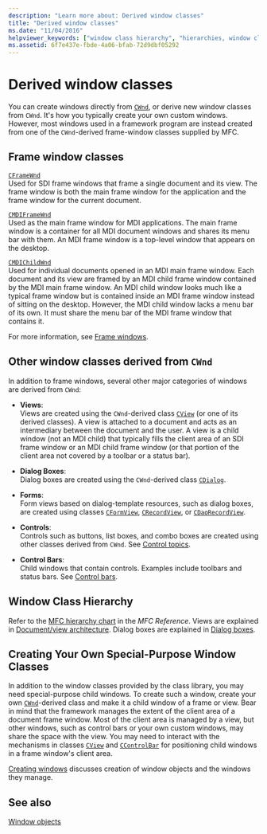 ```yaml
---
description: "Learn more about: Derived window classes"
title: "Derived window classes"
ms.date: "11/04/2016"
helpviewer_keywords: ["window class hierarchy", "hierarchies, window classes", "classes [MFC], derived", "CWnd class [MFC], classes derived from", "derived classes [MFC], window classes", "window classes [MFC], derived"]
ms.assetid: 6f7e437e-fbde-4a06-bfab-72d9dbf05292
---
```

# Derived window classes

You can create windows directly from [`CWnd`](reference/cwnd-class.md), or derive new window classes from `CWnd`. It's how you typically create your own custom windows. However, most windows used in a framework program are instead created from one of the `CWnd`-derived frame-window classes supplied by MFC.

## Frame window classes

[`CFrameWnd`](reference/cframewnd-class.md)<br/>
Used for SDI frame windows that frame a single document and its view. The frame window is both the main frame window for the application and the frame window for the current document.

[`CMDIFrameWnd`](reference/cmdiframewnd-class.md)<br/>
Used as the main frame window for MDI applications. The main frame window is a container for all MDI document windows and shares its menu bar with them. An MDI frame window is a top-level window that appears on the desktop.

[`CMDIChildWnd`](reference/cmdichildwnd-class.md)<br/>
Used for individual documents opened in an MDI main frame window. Each document and its view are framed by an MDI child frame window contained by the MDI main frame window. An MDI child window looks much like a typical frame window but is contained inside an MDI frame window instead of sitting on the desktop. However, the MDI child window lacks a menu bar of its own. It must share the menu bar of the MDI frame window that contains it.

For more information, see [Frame windows](frame-windows.md).

## Other window classes derived from `CWnd`

In addition to frame windows, several other major categories of windows are derived from `CWnd`:

- **Views**:\
  Views are created using the `CWnd`-derived class [`CView`](reference/cview-class.md) (or one of its derived classes). A view is attached to a document and acts as an intermediary between the document and the user. A view is a child window (not an MDI child) that typically fills the client area of an SDI frame window or an MDI child frame window (or that portion of the client area not covered by a toolbar or a status bar).

- **Dialog Boxes**:\
  Dialog boxes are created using the `CWnd`-derived class [`CDialog`](reference/cdialog-class.md).

- **Forms**:\
  Form views based on dialog-template resources, such as dialog boxes, are created using classes [`CFormView`](reference/cformview-class.md), [`CRecordView`](reference/crecordview-class.md), or [`CDaoRecordView`](reference/cdaorecordview-class.md).

- **Controls**:\
  Controls such as buttons, list boxes, and combo boxes are created using other classes derived from `CWnd`. See [Control topics](controls-mfc.md).

- **Control Bars**:\
  Child windows that contain controls. Examples include toolbars and status bars. See [Control bars](control-bars.md).

## Window Class Hierarchy

Refer to the [MFC hierarchy chart](hierarchy-chart.md) in the *MFC Reference*. Views are explained in [Document/view architecture](document-view-architecture.md). Dialog boxes are explained in [Dialog boxes](dialog-boxes.md).

## Creating Your Own Special-Purpose Window Classes

In addition to the window classes provided by the class library, you may need special-purpose child windows. To create such a window, create your own [`CWnd`](reference/cwnd-class.md)-derived class and make it a child window of a frame or view. Bear in mind that the framework manages the extent of the client area of a document frame window. Most of the client area is managed by a view, but other windows, such as control bars or your own custom windows, may share the space with the view. You may need to interact with the mechanisms in classes [`CView`](reference/cview-class.md) and [`CControlBar`](reference/ccontrolbar-class.md) for positioning child windows in a frame window's client area.

[Creating windows](creating-windows.md) discusses creation of window objects and the windows they manage.

## See also

[Window objects](window-objects.md)

